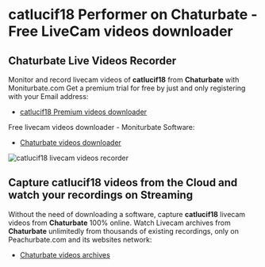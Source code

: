 # catlucif18 Performer on Chaturbate - Free LiveCam videos downloader

## Chaturbate Live Videos Recorder

Monitor and record livecam videos of **catlucif18** from **Chaturbate** with Moniturbate.com
Get a premium trial for free by just and only registering with your Email address:
* [catlucif18 Premium videos downloader](https://moniturbate.com/request-demo-licence-key.html)

Free livecam videos downloader - Moniturbate Software:
* [Chaturbate videos downloader](https://moniturbate.com/moniturbate-download-software.html)

![catlucif18 livecam videos recorder](https://peachurnet.com/templates/moniturbate-software.png)


## Capture catlucif18 videos from the Cloud and watch your recordings on Streaming

Without the need of downloading a software, capture **catlucif18** livecam videos from **Chaturbate** 100% online.
Watch Livecam archives from **Chaturbate** unlimitedly from thousands of existing recordings, only on Peachurbate.com and its websites network:
* [Chaturbate videos archives](https://peachurnet.com/)